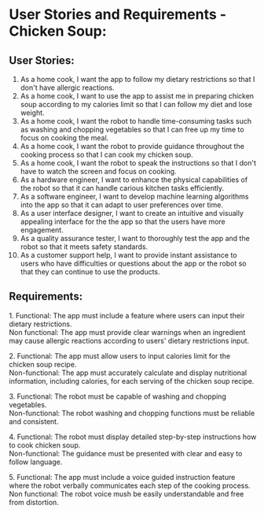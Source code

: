 # User Stories and Requirements - Chicken Soup:

## User Stories:
1. As a home cook, I want the app to follow my dietary restrictions so that I don't have allergic reactions.
2. As a home cook, I want to use the app to assist me in preparing chicken soup according to my calories limit so that I can follow my diet and lose weight.
3. As a home cook, I want the robot to handle time-consuming tasks such as washing and chopping vegetables so that I can free up my time to focus on cooking the meal.
4. As a home cook, I want the robot to provide guidance throughout the cooking process so that I can cook my chicken soup.
5. As a home cook, I want the robot to speak the instructions so that I don't have to watch the screen and focus on cooking.
6. As a hardware engineer, I want to enhance the physical capabilities of the robot so that it can handle carious kitchen tasks efficiently.
7. As a software engineer, I want to develop machine learning algorithms into the app so that it can adapt to user preferences over time.
8. As a user interface designer, I want to create an intuitive and visually appealing interface for the the app so that the users have more engagement.
9. As a quality assurance tester, I want to thoroughly test the app and the robot so that it meets safety standards.
10. As a customer support help, I want to provide instant assistance to users who have difficulties or questions about the app or the robot so that they can continue to use the products.

## Requirements:

<p>1. Functional: The app must include a feature where users can input their dietary restrictions.
<br>Non functional: The app must provide clear warnings when an ingredient may cause allergic reactions according to users' dietary restrictions input.</p>

<p>2. Functional: The app must allow users to input calories limit for the chicken soup recipe.
<br>Non-functional: The app must accurately calculate and display nutritional information, including calories, for each serving of the chicken soup recipe.</p>

<p>3. Functional: The robot must be capable of washing and chopping vegetables.
<br>Non-functional: The robot washing and chopping functions must be reliable and consistent.</p>

<p>4. Functional: The robot must display detailed step-by-step instructions how to cook chicken soup.
<br>Non-functional: The guidance must be presented with clear and easy to follow language.</p>

<p>5. Functional: The app must include a voice guided instruction feature where the robot verbally communicates each step of the cooking process.
<br>Non functional: The robot voice mush be easily understandable and free from distortion.</p>

